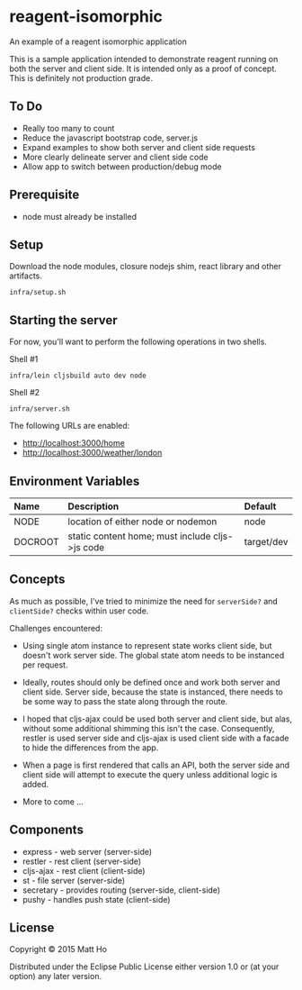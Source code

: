 # reagent-isomorphic

An example of a reagent isomorphic application

This is a sample application intended to demonstrate reagent running on both the server and client side.
It is intended only as a proof of concept.  This is definitely not production grade.

## To Do

* Really too many to count
* Reduce the javascript bootstrap code, server.js
* Expand examples to show both server and client side requests
* More clearly delineate server and client side code
* Allow app to switch between production/debug mode 
 
## Prerequisite

* node must already be installed

## Setup

Download the node modules, closure nodejs shim, react library and other artifacts.

```
infra/setup.sh
```

## Starting the server

For now, you'll want to perform the following operations in two shells.

Shell #1

```
infra/lein cljsbuild auto dev node
```

Shell #2

```
infra/server.sh
```

The following URLs are enabled:

* [http://localhost:3000/home](http://localhost:3000/home)
* [http://localhost:3000/weather/london](http://localhost:3000/weather/london)

## Environment Variables

| Name | Description | Default |
| :--- | :--- | :--- |
| NODE | location of either node or nodemon | node |
| DOCROOT | static content home; must include cljs->js code | target/dev |

## Concepts

As much as possible, I've tried to minimize the need for ```serverSide?``` and ```clientSide?``` 
checks within user code.

Challenges encountered:

* Using single atom instance to represent state works client side, but doesn't work server side.  The
  global state atom needs to be instanced per request.
  
* Ideally, routes should only be defined once and work both server and client side.  Server side, because the
  state is instanced, there needs to be some way to pass the state along through the route.
  
* I hoped that cljs-ajax could be used both server and client side, but alas, without some additional 
  shimming this isn't the case.  Consequently, restler is used server side and cljs-ajax is used
  client side with a facade to hide the differences from the app.
  
* When a page is first rendered that calls an API, both the server side and client side will attempt to execute
  the query unless additional logic is added.
  
* More to come ...   
 
## Components

* express - web server (server-side)
* restler - rest client (server-side)
* cljs-ajax - rest client (client-side)
* st - file server (server-side)
* secretary - provides routing (server-side, client-side)
* pushy - handles push state (client-side)

## License

Copyright © 2015 Matt Ho

Distributed under the Eclipse Public License either version 1.0 or (at
your option) any later version.
